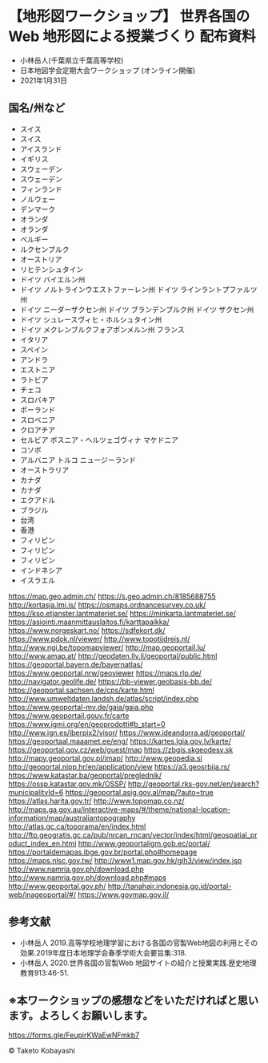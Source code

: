 # 【地形図ワークショップ】 世界各国の Web 地形図による授業づくり 配布資料
* 小林岳人(千葉県立千葉高等学校)
* 日本地図学会定期大会ワークショップ (オンライン開催)
* 2021年1月31日


## 国名/州など
* スイス
* スイス
* アイスランド
* イギリス
* スウェーデン
* スウェーデン
* フィンランド
* ノルウェー
* デンマーク
* オランダ
* オランダ
* ベルギー
* ルクセンブルク
* オーストリア
* リヒテンシュタイン
* ドイツ バイエルン州
* ドイツ ノルトラインウエストファーレン州 ドイツ ラインラントプファルツ州
* ドイツ ニーダーザクセン州 ドイツ ブランデンブルク州 ドイツ ザクセン州
* ドイツ シュレースヴィヒ・ホルシュタイン州
* ドイツ メクレンブルクフォアポンメルン州 フランス
* イタリア
* スペイン
* アンドラ
* エストニア
* ラトビア
* チェコ
* スロバキア
* ポーランド
* スロベニア
* クロアチア
* セルビア ボスニア・ヘルツェゴヴィナ マケドニア
* コソボ
* アルバニア トルコ ニュージーランド
* オーストラリア
* カナダ
* カナダ
* エクアドル
* ブラジル
* 台湾
* 香港
* フィリピン
* フィリピン
* フィリピン
* インドネシア 
* イスラエル

https://map.geo.admin.ch/
https://s.geo.admin.ch/8185688755 
http://kortasja.lmi.is/ 
https://osmaps.ordnancesurvey.co.uk/ 
https://kso.etjanster.lantmateriet.se/ 
https://minkarta.lantmateriet.se/ 
https://asiointi.maanmittauslaitos.fi/karttapaikka/ 
https://www.norgeskart.no/
https://sdfekort.dk/
https://www.pdok.nl/viewer/
http://www.topotijdreis.nl/ 
http://www.ngi.be/topomapviewer/ 
http://map.geoportail.lu/
http://www.amap.at/ 
http://geodaten.llv.li/geoportal/public.html 
https://geoportal.bayern.de/bayernatlas/ 
https://www.geoportal.nrw/geoviewer 
https://maps.rlp.de/
http://navigator.geolife.de/ 
https://bb-viewer.geobasis-bb.de/ 
https://geoportal.sachsen.de/cps/karte.html 
http://www.umweltdaten.landsh.de/atlas/script/index.php
https://www.geoportal-mv.de/gaia/gaia.php 
https://www.geoportail.gouv.fr/carte 
https://www.igmi.org/en/geoprodotti#b_start=0 
http://www.ign.es/iberpix2/visor/ 
https://www.ideandorra.ad/geoportal/ 
https://geoportaal.maaamet.ee/eng/ 
https://kartes.lgia.gov.lv/karte/ 
https://geoportal.gov.cz/web/guest/map 
https://zbgis.skgeodesy.sk 
http://mapy.geoportal.gov.pl/imap/ 
http://www.geopedia.si 
http://geoportal.nipp.hr/en/application/view 
https://a3.geosrbija.rs/ 
https://www.katastar.ba/geoportal/preglednik/ 
https://ossp.katastar.gov.mk/OSSP/
http://geoportal.rks-gov.net/en/search?municipalityId=6
https://geoportal.asig.gov.al/map/?auto=true 
https://atlas.harita.gov.tr/
http://www.topomap.co.nz/ 
http://maps.ga.gov.au/interactive-maps/#/theme/national-location-information/map/australiantopography 
http://atlas.gc.ca/toporama/en/index.html 
http://ftp.geogratis.gc.ca/pub/nrcan_rncan/vector/index/html/geospatial_product_index_en.html 
http://www.geoportaligm.gob.ec/portal/
https://portaldemapas.ibge.gov.br/portal.php#homepage
https://maps.nlsc.gov.tw/ 
http://www1.map.gov.hk/gih3/view/index.jsp 
http://www.namria.gov.ph/download.php 
http://www.namria.gov.ph/download.php#maps 
http://www.geoportal.gov.ph/ 
http://tanahair.indonesia.go.id/portal-web/inageoportal/#/ 
https://www.govmap.gov.il/


## 参考文献
* 小林岳人 2019.高等学校地理学習における各国の官製Web地図の利用とその効果.2019年度日本地理学会春季学術大会要旨集:318.
* 小林岳人 2020.世界各国の官製Web 地図サイトの紹介と授業実践.歴史地理教育913:46-51.

## ※本ワークショップの感想などをいただければと思います。よろしくお願いします。
https://forms.gle/FeupirKWaEwNFmkb7


© Taketo Kobayashi
